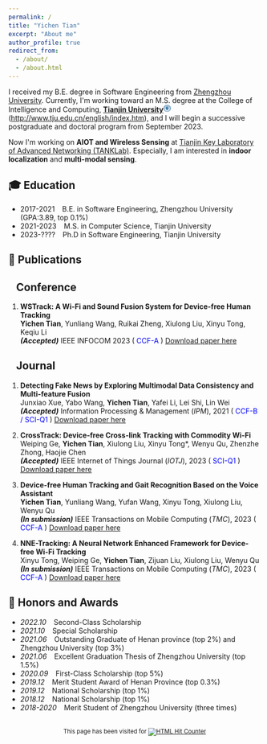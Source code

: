 ```yaml
---
permalink: /
title: "Yichen Tian"
excerpt: "About me"
author_profile: true
redirect_from: 
  - /about/
  - /about.html
---
```

<span class='anchor' id='about-me'></span>

I received my B.E. degree in Software Engineering from [Zhengzhou University](http://softschool.zzu.edu.cn/). Currently, I'm working toward an M.S. degree at the College of Intelligence and Computing, [**Tianjin University**](http://cic.tju.edu.cn/english/home.htm)<img src='images/logo_TJU.png' style='width: 1.1em;'>(http://www.tju.edu.cn/english/index.htm), and I will begin a successive postgraduate and doctoral program from September 2023.

Now I'm working on **AIOT and Wireless Sensing** at [Tianjin Key Laboratory of Advanced Networking (TANKLab)](http://tj.teacher.360eol.com/teacherBasic/preview?teacherId=12111). Especially, I am interested in **indoor localization** and **multi-modal sensing**. 


## 🎓 Education
* 2017-2021 &ensp; B.E. in Software Engineering, Zhengzhou University (GPA:3.89, top 0.1%)
* 2021-2023 &ensp; M.S. in Computer Science, Tianjin University
* 2023-???? &ensp; Ph.D in Software Engineering, Tianjin University

<!---
## 🔥 News
- *2022.12*: 🎉 One paper is accepted by **INFOCOM 2023**!
- *2021.06*: 🎓 Acquired my B.E. degree from Zhengzhou University as an outstanding graduate.
- *2021.05*: 🎉 One paper is accepted by **IPM**!
- *2020.11*: ✨ Joined **NCC group** of **TankLab** at the College of Intelligence and Computing,  Tianjin University
- *2020.10*: 🎉 Acquired a postgraduate recommendation qualification, and decided to pursue my master’s degree in Tianjin University!
- *2020.10*: 🎉 Acquired Offers from UNSW, USYD, and UniMelb!
- *2019.12*: 🏅 Awarded a national scholarship!
- *2018.12*: 🏅 Awarded a national scholarship!
-->

## 📝 Publications
## &ensp; **Conference**
1. **WSTrack: A Wi-Fi and Sound Fusion System for Device-free Human Tracking** <br/>
   **Yichen Tian**, Yunliang Wang, Ruikai Zheng, Xiulong Liu, Xinyu Tong, Keqiu Li<br/>
 **_(Accepted)_** IEEE INFOCOM 2023 (<font color=blue> CCF-A </font>) [Download paper here](http://TianTYC.github.io/files/wstrack.pdf)<br/>

## &ensp; **Journal**

1. **Detecting Fake News by Exploring Multimodal Data Consistency and Multi-feature Fusion** <br/>
   Junxiao Xue, Yabo Wang, **Yichen Tian**, Yafei Li, Lei Shi, Lin Wei <br/>
**_(Accepted)_** Information Processing & Management (_IPM_), 2021 (<font color=blue> CCF-B / SCI-Q1 </font>) [Download paper here](http://TianTYC.github.io/files/fakenews_final.pdf)<br/>


2. **CrossTrack: Device-free Cross-link Tracking with Commodity Wi-Fi** <br/>
   Weiping Ge, **Yichen Tian**, Xiulong Liu, Xinyu Tong*, Wenyu Qu, Zhenzhe Zhong, Haojie Chen <br/>
 **_(Accepted)_** IEEE Internet of Things Journal (_IOTJ_), 2023 (<font color=blue> SCI-Q1 </font>) [Download paper here](http://TianTYC.github.io/files/crosstrack_final.pdf)<br/>

3. **Device-free Human Tracking and Gait Recognition Based on the Voice Assistant** <br/>
   **Yichen Tian**, Yunliang Wang, Yufan Wang, Xinyu Tong, Xiulong Liu, Wenyu Qu <br/>
 **_(In submission)_** IEEE Transactions on Mobile Computing (_TMC_), 2023 (<font color=blue> CCF-A </font>) [Download paper here](http://TianTYC.github.io/files/wstrack+_final.pdf)<br/>

4. **NNE-Tracking: A Neural Network Enhanced Framework for Device-free Wi-Fi Tracking** <br/>
   Xinyu Tong, Weiping Ge, **Yichen Tian**, Zijuan Liu, Xiulong Liu, Wenyu Qu <br/>
 **_(In submission)_** IEEE Transactions on Mobile Computing (_TMC_), 2023 (<font color=blue> CCF-A </font>) [Download paper here](http://TianTYC.github.io/files/nne_final.pdf)<br/>

## 🏅 Honors and Awards
- *2022.10* &ensp; Second-Class Scholarship
- *2021.10* &ensp; Special Scholarship 
- *2021.06* &ensp; Outstanding Graduate of Henan province (top 2%) and Zhengzhou University (top 3%)
- *2021.06* &ensp; Excellent Graduation Thesis of Zhengzhou University (top 1.5%)
- *2020.09* &ensp; First-Class Scholarship (top 5%)
- *2019.12* &ensp; Merit Student Award of Henan Province (top 0.3%)
- *2019.12* &ensp; National Scholarship (top 1%)
- *2018.12* &ensp; National Scholarship (top 1%)
- *2018-2020* &ensp; Merit Student of Zhengzhou University (three times)

<div id="footer1">
		<h2> </h2>
		<div align="center">
		  <small>This page has been visited for
			<a href="https://www.easycounter.com/">
			<img src="https://www.easycounter.com/counter.php?tyc" border="0" alt="HTML Hit Counter"></a>

	
  <p>
	<center>
	<div align="center" style="width:20%">
	  <script type="text/javascript" id="clstr_globe" src="//clustrmaps.com/globe.js?d=qiU-RdfzQ5M0yLNi5rDZWbDZB2ulHFNhMw_1-YiP1pg"></script>
	</div>        
	</center>
  </p>
